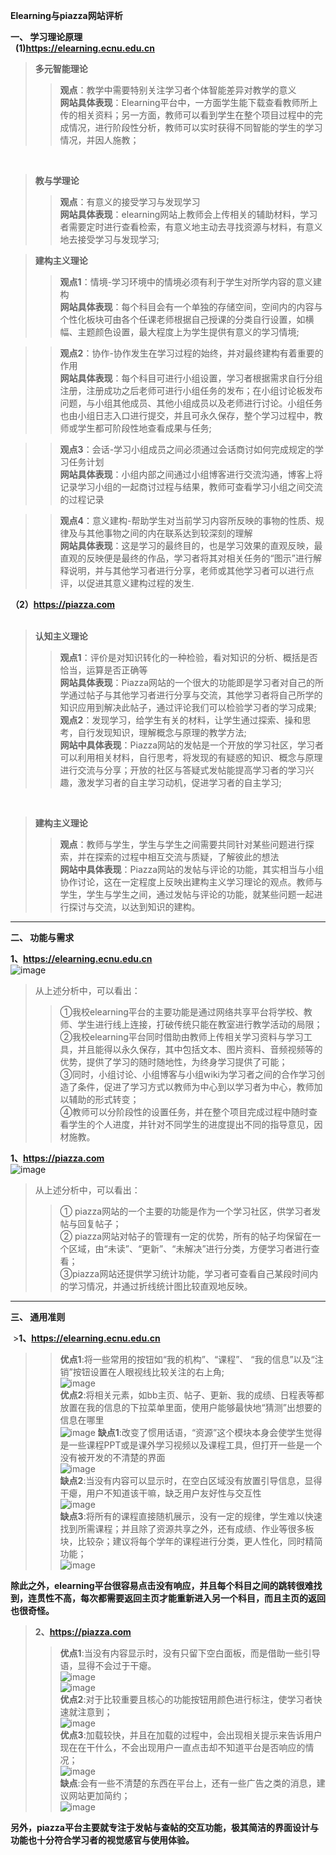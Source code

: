 
**Elearning与piazza网站评析**  
  
**一、	学习理论原理**  
  
**(1)https://elearning.ecnu.edu.cn**    
  
>**多元智能理论**  
   >>**观点**：教学中需要特别关注学习者个体智能差异对教学的意义  
   **网站具体表现**：Elearning平台中，一方面学生能下载查看教师所上传的相关资料；另一方面，教师可以看到学生在整个项目过程中的完成情况，进行阶段性分析，教师可以实时获得不同智能的学生的学习情况，并因人施教；  

  
>**教与学理论**  
   >>**观点**：有意义的接受学习与发现学习  
   **网站具体表现**：elearning网站上教师会上传相关的辅助材料，学习者需要定时进行查看检索，有意义地主动去寻找资源与材料，有意义地去接受学习与发现学习;  
  
>**建构主义理论**  
   >>**观点1**：情境-学习环境中的情境必须有利于学生对所学内容的意义建构  
   **网站具体表现**：每个科目会有一个单独的存储空间，空间内的内容与个性化板块可由各个任课老师根据自己授课的分类自行设置，如横幅、主题颜色设置，最大程度上为学生提供有意义的学习情境;  
     
   >>**观点2**：协作-协作发生在学习过程的始终，并对最终建构有着重要的作用  
   **网站具体表现**：每个科目可进行小组设置，学习者根据需求自行分组注册，注册成功之后老师可进行小组任务的发布；在小组讨论板发布问题，与小组其他成员、其他小组成员以及老师进行讨论。小组任务也由小组日志入口进行提交，并且可永久保存，整个学习过程中，教师或学生都可阶段性地查看成果与任务;  
   
   >>**观点3**：会话-学习小组成员之间必须通过会话商讨如何完成规定的学习任务计划  
   **网站具体表现**：小组内部之间通过小组博客进行交流沟通，博客上将记录学习小组的一起商讨过程与结果，教师可查看学习小组之间交流的过程记录  
   
   >>**观点4**：意义建构-帮助学生对当前学习内容所反映的事物的性质、规律及与其他事物之间的内在联系达到较深刻的理解  
   **网站具体表现**：这是学习的最终目的，也是学习效果的直观反映，最直观的反映便是最终的作品，学习者将其对相关任务的“图示”进行解释说明，并与其他学习者进行分享，老师或其他学习者可以进行点评，以促进其意义建构过程的发生.  


**（2）https://piazza.com**  
  
>**认知主义理论**  
   >>**观点1**：评价是对知识转化的一种检验，看对知识的分析、概括是否恰当，运算是否正确等  
   **网站具体表现**：Piazza网站的一个很大的功能即是学习者对自己的所学通过帖子与其他学习者进行分享与交流，其他学习者将自己所学的知识应用到解决此帖子，通过评论我们可以检验学习者的学习成果;  
   >>**观点2**：发现学习，给学生有关的材料，让学生通过探索、操和思考，自行发现知识，理解概念与原理的教学方法;  
   **网站中具体表现**：Piazza网站的发帖是一个开放的学习社区，学习者可以利用相关材料，自行思考，将发现的有疑惑的知识、概念与原理进行交流与分享；开放的社区与答疑式发帖能提高学习者的学习兴趣，激发学习者的自主学习动机，促进学习者的自主学习;  

  
>**建构主义理论**  
   >>**观点**：教师与学生，学生与学生之间需要共同针对某些问题进行探索，并在探索的过程中相互交流与质疑，了解彼此的想法  
   **网站中具体表现**：Piazza网站的发帖与评论的功能，其实相当与小组协作讨论，这在一定程度上反映出建构主义学习理论的观点。教师与学生，学生与学生之间，通过发帖与评论的功能，就某些问题一起进行探讨与交流，以达到知识的建构。  
  
    
      
        
 ----------------------------------------
  **二、	功能与需求**  
  
  **1、https://elearning.ecnu.edu.cn**  
 ![image](https://github.com/ECNU-DEIT-2015/10154507114/blob/master/image/exercise2image/daxia.jpg)  
  >从上述分析中，可以看出：  
>>①我校elearning平台的主要功能是通过网络共享平台将学校、教师、学生进行线上连接，打破传统只能在教室进行教学活动的局限；  
②我校elearning平台同时借助由教师上传相关学习资料与学习工具，并且能得以永久保存，其中包括文本、图片资料、音频视频等的优势，提供了学习的随时随地性，为终身学习提供了可能；  
③同时，小组讨论、小组博客与小组wiki为学习者之间的合作学习创造了条件，促进了学习方式以教师为中心到以学习者为中心，教师加以辅助的形式转变；   
④教师可以分阶段性的设置任务，并在整个项目完成过程中随时查看学生的个人进度，并针对不同学生的进度提出不同的指导意见，因材施教。  
  
    
  **1、https://piazza.com**  
![image](https://github.com/ECNU-DEIT-2015/10154507114/blob/master/image/exercise2image/lingyig.jpg)  
>从上述分析中，可以看出：  
>>①	piazza网站的一个主要的功能是作为一个学习社区，供学习者发帖与回复帖子；  
②	piazza网站对帖子的管理有一定的优势，所有的帖子均保留在一个区域，由“未读”、“更新”、“未解决”进行分类，方便学习者进行查看；  
③piazza网站还提供学习统计功能，学习者可查看自己某段时间内的学习情况，并通过折线统计图比较直观地反映。  
  
     
       
         
 ----------------------------------------        
 **三、	通用准则**  
   
  >**1、https://elearning.ecnu.edu.cn**  
>>**优点1**:将一些常用的按钮如“我的机构”、“课程”、 “我的信息”以及“注销”按钮设置在人眼视线比较关注的右上角;  
![image](https://github.com/ECNU-DEIT-2015/10154507114/blob/master/image/exercise2image/1.png)  
**优点2**:将相关元素，如bb主页、帖子、更新、我的成绩、日程表等都放置在我的信息的下拉菜单里面，使用户能够最快地“猜测”出想要的信息在哪里  
![image](https://github.com/ECNU-DEIT-2015/10154507114/blob/master/image/exercise2image/2.png)
>>**缺点1**:改变了惯用话语，“资源”这个模块本身会使学生觉得是一些课程PPT或是课外学习视频以及课程工具，但打开一些是一个没有被开发的不清楚的界面  
![image](https://github.com/ECNU-DEIT-2015/10154507114/blob/master/image/exercise2image/3.png)  
**缺点2**:当没有内容可以显示时，在空白区域没有放置引导信息，显得干瘪，用户不知道该干嘛，缺乏用户友好性与交互性  
![image](https://github.com/ECNU-DEIT-2015/10154507114/blob/master/image/exercise2image/4.png)  
**缺点3**:将所有的课程直接随机展示，没有一定的规律，学生难以快速找到所需课程；并且除了资源共享之外，还有成绩、作业等很多板块，比较杂；建议将每个学年的课程进行分类，更人性化，同时精简功能；   
![image](https://github.com/ECNU-DEIT-2015/10154507114/blob/master/image/exercise2image/5.png)  
  
    
   **除此之外，elearning平台很容易点击没有响应，并且每个科目之间的跳转很难找到，连贯性不高，每次都需要返回主页才能重新进入另一个科目，而且主页的返回也很奇怪。**  
    
 >**2、https://piazza.com**  
 >>**优点1**:当没有内容显示时，没有只留下空白面板，而是借助一些引导语，显得不会过于干瘪。  
![image](https://github.com/ECNU-DEIT-2015/10154507114/blob/master/image/exercise2image/6.png)  
![image](https://github.com/ECNU-DEIT-2015/10154507114/blob/master/image/exercise2image/7.png)  
**优点2**:对于比较重要且核心的功能按钮用颜色进行标注，使学习者快速就注意到；  
![image](https://github.com/ECNU-DEIT-2015/10154507114/blob/master/image/exercise2image/8.png)  
**优点3**:加载较快，并且在加载的过程中，会出现相关提示来告诉用户现在在干什么，不会出现用户一直点击却不知道平台是否响应的情况；  
![image](https://github.com/ECNU-DEIT-2015/10154507114/blob/master/image/exercise2image/9.png)  
 **缺点**:会有一些不清楚的东西在平台上，还有一些广告之类的消息，建议网站更加简约；  
 ![image](https://github.com/ECNU-DEIT-2015/10154507114/blob/master/image/exercise2image/10.png)  
   
   **另外，piazza平台主要就专注于发帖与查帖的交互功能，极其简洁的界面设计与功能也十分符合学习者的视觉感官与使用体验。**  
   




